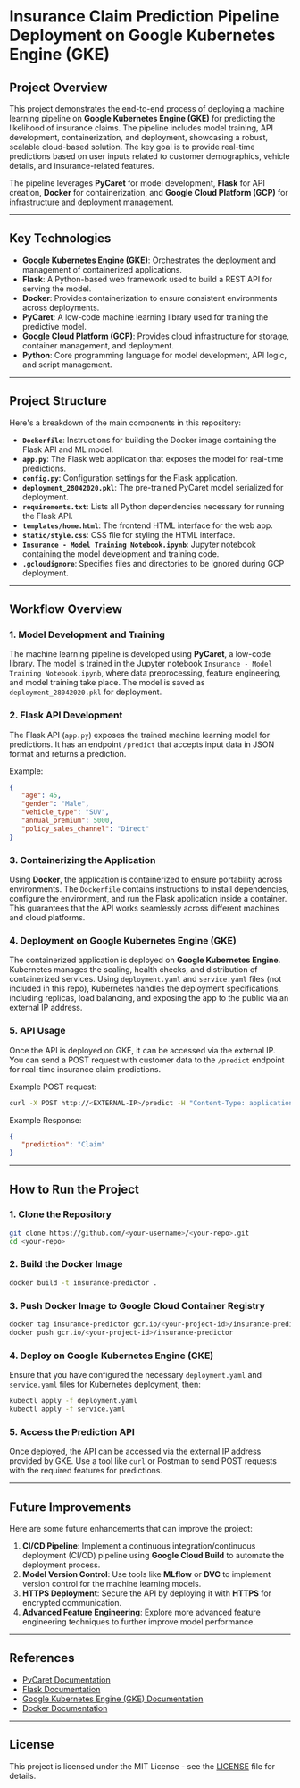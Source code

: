 
# Insurance Claim Prediction Pipeline Deployment on Google Kubernetes Engine (GKE)

## Project Overview

This project demonstrates the end-to-end process of deploying a machine learning pipeline on **Google Kubernetes Engine (GKE)** for predicting the likelihood of insurance claims. The pipeline includes model training, API development, containerization, and deployment, showcasing a robust, scalable cloud-based solution. The key goal is to provide real-time predictions based on user inputs related to customer demographics, vehicle details, and insurance-related features.

The pipeline leverages **PyCaret** for model development, **Flask** for API creation, **Docker** for containerization, and **Google Cloud Platform (GCP)** for infrastructure and deployment management.

---

## Key Technologies

- **Google Kubernetes Engine (GKE)**: Orchestrates the deployment and management of containerized applications.
- **Flask**: A Python-based web framework used to build a REST API for serving the model.
- **Docker**: Provides containerization to ensure consistent environments across deployments.
- **PyCaret**: A low-code machine learning library used for training the predictive model.
- **Google Cloud Platform (GCP)**: Provides cloud infrastructure for storage, container management, and deployment.
- **Python**: Core programming language for model development, API logic, and script management.

---

## Project Structure

Here's a breakdown of the main components in this repository:

- **`Dockerfile`**: Instructions for building the Docker image containing the Flask API and ML model.
- **`app.py`**: The Flask web application that exposes the model for real-time predictions.
- **`config.py`**: Configuration settings for the Flask application.
- **`deployment_28042020.pkl`**: The pre-trained PyCaret model serialized for deployment.
- **`requirements.txt`**: Lists all Python dependencies necessary for running the Flask API.
- **`templates/home.html`**: The frontend HTML interface for the web app.
- **`static/style.css`**: CSS file for styling the HTML interface.
- **`Insurance - Model Training Notebook.ipynb`**: Jupyter notebook containing the model development and training code.
- **`.gcloudignore`**: Specifies files and directories to be ignored during GCP deployment.

---

## Workflow Overview

### 1. **Model Development and Training**
   The machine learning pipeline is developed using **PyCaret**, a low-code library. The model is trained in the Jupyter notebook `Insurance - Model Training Notebook.ipynb`, where data preprocessing, feature engineering, and model training take place. The model is saved as `deployment_28042020.pkl` for deployment.

### 2. **Flask API Development**
   The Flask API (`app.py`) exposes the trained machine learning model for predictions. It has an endpoint `/predict` that accepts input data in JSON format and returns a prediction.

   Example:
   ```json
   {
      "age": 45,
      "gender": "Male",
      "vehicle_type": "SUV",
      "annual_premium": 5000,
      "policy_sales_channel": "Direct"
   }
   ```

### 3. **Containerizing the Application**
   Using **Docker**, the application is containerized to ensure portability across environments. The `Dockerfile` contains instructions to install dependencies, configure the environment, and run the Flask application inside a container. This guarantees that the API works seamlessly across different machines and cloud platforms.

### 4. **Deployment on Google Kubernetes Engine (GKE)**
   The containerized application is deployed on **Google Kubernetes Engine**. Kubernetes manages the scaling, health checks, and distribution of containerized services. Using `deployment.yaml` and `service.yaml` files (not included in this repo), Kubernetes handles the deployment specifications, including replicas, load balancing, and exposing the app to the public via an external IP address.

### 5. **API Usage**
   Once the API is deployed on GKE, it can be accessed via the external IP. You can send a POST request with customer data to the `/predict` endpoint for real-time insurance claim predictions.

   Example POST request:
   ```bash
   curl -X POST http://<EXTERNAL-IP>/predict -H "Content-Type: application/json" -d '{"age": 45, "gender": "Male", "vehicle_type": "SUV", "annual_premium": 5000, "policy_sales_channel": "Direct"}'
   ```

   Example Response:
   ```json
   {
      "prediction": "Claim"
   }
   ```

---

## How to Run the Project

### 1. **Clone the Repository**
   ```bash
   git clone https://github.com/<your-username>/<your-repo>.git
   cd <your-repo>
   ```

### 2. **Build the Docker Image**
   ```bash
   docker build -t insurance-predictor .
   ```

### 3. **Push Docker Image to Google Cloud Container Registry**
   ```bash
   docker tag insurance-predictor gcr.io/<your-project-id>/insurance-predictor
   docker push gcr.io/<your-project-id>/insurance-predictor
   ```

### 4. **Deploy on Google Kubernetes Engine (GKE)**
   Ensure that you have configured the necessary `deployment.yaml` and `service.yaml` files for Kubernetes deployment, then:

   ```bash
   kubectl apply -f deployment.yaml
   kubectl apply -f service.yaml
   ```

### 5. **Access the Prediction API**
   Once deployed, the API can be accessed via the external IP address provided by GKE. Use a tool like `curl` or Postman to send POST requests with the required features for predictions.

---

## Future Improvements

Here are some future enhancements that can improve the project:

1. **CI/CD Pipeline**: Implement a continuous integration/continuous deployment (CI/CD) pipeline using **Google Cloud Build** to automate the deployment process.
2. **Model Version Control**: Use tools like **MLflow** or **DVC** to implement version control for the machine learning models.
3. **HTTPS Deployment**: Secure the API by deploying it with **HTTPS** for encrypted communication.
4. **Advanced Feature Engineering**: Explore more advanced feature engineering techniques to further improve model performance.

---

## References

- [PyCaret Documentation](https://pycaret.org)
- [Flask Documentation](https://flask.palletsprojects.com/en/2.0.x/)
- [Google Kubernetes Engine (GKE) Documentation](https://cloud.google.com/kubernetes-engine/docs)
- [Docker Documentation](https://docs.docker.com/)

---

## License

This project is licensed under the MIT License - see the [LICENSE](LICENSE) file for details.
